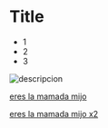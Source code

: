 # Title
- 1
- 2
- 3

![descripcion](media/pack_icon.png)

[eres la mamada mijo](#title)

[eres la mamada mijo x2](./resource_packs/pack_icon.md#title-2)

```json

```